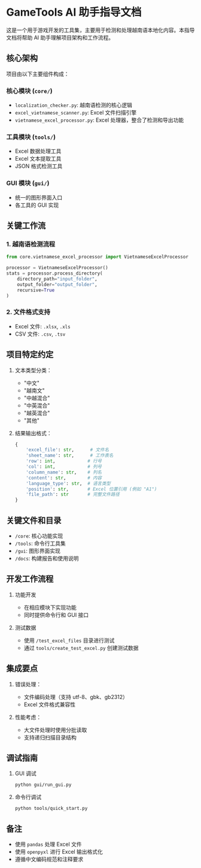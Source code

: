 # GameTools AI 助手指导文档

这是一个用于游戏开发的工具集，主要用于检测和处理越南语本地化内容。本指导文档将帮助 AI 助手理解项目架构和工作流程。

## 核心架构

项目由以下主要组件构成：

### 核心模块 (`core/`)
- `localization_checker.py`: 越南语检测的核心逻辑
- `excel_vietnamese_scanner.py`: Excel 文件扫描引擎
- `vietnamese_excel_processor.py`: Excel 处理器，整合了检测和导出功能

### 工具模块 (`tools/`)
- Excel 数据处理工具
- Excel 文本提取工具
- JSON 格式检测工具

### GUI 模块 (`gui/`)
- 统一的图形界面入口
- 各工具的 GUI 实现

## 关键工作流

### 1. 越南语检测流程

```python
from core.vietnamese_excel_processor import VietnameseExcelProcessor

processor = VietnameseExcelProcessor()
stats = processor.process_directory(
    directory_path="input_folder",
    output_folder="output_folder",
    recursive=True
)
```

### 2. 文件格式支持
- Excel 文件: `.xlsx`, `.xls`
- CSV 文件: `.csv`, `.tsv`

## 项目特定约定

1. 文本类型分类：
   - "中文"
   - "越南文"
   - "中越混合"
   - "中英混合"
   - "越英混合"
   - "其他"

2. 结果输出格式：
   ```python
   {
       'excel_file': str,      # 文件名
       'sheet_name': str,      # 工作表名
       'row': int,            # 行号
       'col': int,            # 列号
       'column_name': str,    # 列名
       'content': str,        # 内容
       'language_type': str,  # 语言类型
       'position': str,       # Excel 位置引用 (例如 "A1")
       'file_path': str       # 完整文件路径
   }
   ```

## 关键文件和目录

- `/core`: 核心功能实现
- `/tools`: 命令行工具集
- `/gui`: 图形界面实现
- `/docs`: 构建报告和使用说明

## 开发工作流程

1. 功能开发
   - 在相应模块下实现功能
   - 同时提供命令行和 GUI 接口

2. 测试数据
   - 使用 `/test_excel_files` 目录进行测试
   - 通过 `tools/create_test_excel.py` 创建测试数据

## 集成要点

1. 错误处理：
   - 文件编码处理（支持 utf-8、gbk、gb2312）
   - Excel 文件格式兼容性

2. 性能考虑：
   - 大文件处理时使用分批读取
   - 支持递归扫描目录结构

## 调试指南

1. GUI 调试
   ```bash
   python gui/run_gui.py
   ```

2. 命令行调试
   ```bash
   python tools/quick_start.py
   ```

## 备注

- 使用 `pandas` 处理 Excel 文件
- 使用 `openpyxl` 进行 Excel 输出格式化
- 遵循中文编码规范和注释要求